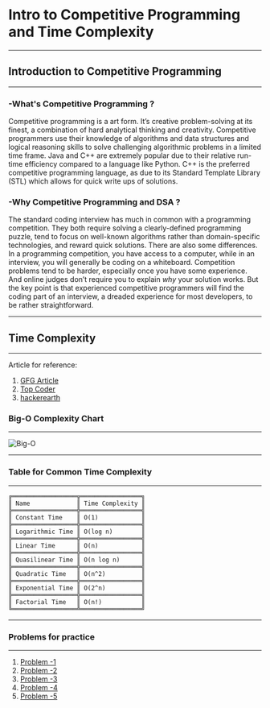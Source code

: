 # Intro to Competitive Programming and Time Complexity 
------------------------------------------------

## Introduction to Competitive Programming
------------------------------------------------

### -What's Competitive Programming ?

Competitive programming is a art form. It’s creative problem-solving at its finest, a combination of hard analytical thinking and creativity.
Competitive programmers use their knowledge of algorithms and data structures and logical reasoning skills to solve challenging algorithmic problems in a limited time frame.
Java and C++ are extremely popular due to their relative run-time efficiency compared to a language like Python. C++ is the preferred competitive programming language, as due to its Standard Template Library (STL) which allows for quick write ups of solutions.

### -Why Competitive Programming and DSA ?
The standard coding interview has much in common with a programming competition. They both require solving a clearly-defined programming puzzle, tend to focus on well-known algorithms rather than domain-specific technologies, and reward quick solutions. There are also some differences. In a programming competition, you have access to a computer, while in an interview, you will generally be coding on a whiteboard. Competition problems tend to be harder, especially once you have some experience. And online judges don’t require you to explain _why_ your solution works. But the key point is that experienced competitive programmers will find the coding part of an interview, a dreaded experience for most developers, to be rather straightforward.

-----------------------------------------------------
## Time Complexity
------------------------------------------------------

Article for reference:
1. [GFG Article](https://www.geeksforgeeks.org/understanding-time-complexity-simple-examples/)
2. [Top Coder](https://www.topcoder.com/blog/learning-understanding-big-o-notation/)
3. [hackerearth](https://www.hackerearth.com/practice/basic-programming/complexity-analysis/time-and-space-complexity/tutorial/)

### Big-O Complexity Chart
-----------------------------------------------------
![Big-O](https://miro.medium.com/max/2928/1\*5ZLci3SuR0zM\_QlZOADv8Q.jpeg)

----------------------------------------------------

### Table for Common Time Complexity
--------------------------------------------------

```
╔══════════════════╦═════════════════╗  
║ Name             ║ Time Complexity ║  
╠══════════════════╬═════════════════╣  
║ Constant Time    ║ O(1)            ║  
╠══════════════════╬═════════════════╣  
║ Logarithmic Time ║ O(log n)        ║  
╠══════════════════╬═════════════════╣  
║ Linear Time      ║ O(n)            ║  
╠══════════════════╬═════════════════╣  
║ Quasilinear Time ║ O(n log n)      ║  
╠══════════════════╬═════════════════╣  
║ Quadratic Time   ║ O(n^2)          ║  
╠══════════════════╬═════════════════╣  
║ Exponential Time ║ O(2^n)          ║  
╠══════════════════╬═════════════════╣  
║ Factorial Time   ║ O(n!)           ║  
╚══════════════════╩═════════════════╝
```
-------------------------------------------------------
### Problems for practice
-----------------------------------------------------

1. [Problem -1]( https://www.interviewbit.com/problems/reccmpl2/)
2. [Problem -2](https://www.interviewbit.com/problems/nestedcmpl/)
3. [Problem -3](https://www.interviewbit.com/problems/nestedcmpl3/)
4. [Problem -4](https://www.interviewbit.com/problems/choose1/)
5. [Problem -5](https://www.interviewbit.com/problems/amortized1/)
